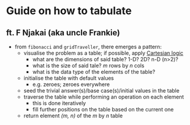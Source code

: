 # Guide on how to tabulate

## ft. F Njakai (aka uncle Frankie)

* from `fibonacci` and `gridTraveller`, there emerges a pattern:
    * visualise the problem as a table; if possible, apply [Cartesian logic](def)
        * what are the dimensions of said table? 1-D? 2D? n-D (n>2)?
        * what is the size of said tale? _m_ rows by _n_ cols
        * what is the data type of the elements of the table?
    * initialise the table with default values
        * e.g. zeroes; zeroes everywhere
    * seed the trivial answer(s)/base case(s)/initial values in the table
    * traverse the table while performing an operation on each element
        * this is done iteratively
        * fill further positions on the table based on the current one
    * return element _(m, n)_ of the _m_ by _n_ table

[def]: https://en.wikipedia.org/wiki/Cartesian_doubt#Technique